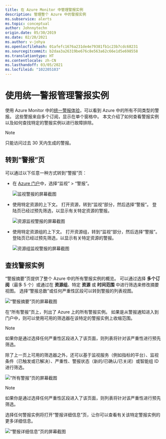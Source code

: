 ```yaml
---
title: 在 Azure Monitor 中管理警报实例
description: 管理整个 Azure 中的警报实例
ms.subservice: alerts
ms.topic: conceptual
author: Johnnytechn
origin.date: 05/30/2019
ms.date: 02/20/2021
ms.author: v-johya
ms.openlocfilehash: 01afefc1676a231de4e79381fb1c23b7cdc68231
ms.sourcegitcommit: b2daa3a26319be676c8e563a62c66e1d5e698558
ms.translationtype: HT
ms.contentlocale: zh-CN
ms.lasthandoff: 03/05/2021
ms.locfileid: "102205103"
---
```

# <a name="manage-alert-instances-with-unified-alerts"></a>使用统一警报管理警报实例

使用 Azure Monitor 中的[统一警报体验](../platform/alerts-overview.md)，可以看到 Azure 中的所有不同类型的警报。 这些警报来自多个订阅，显示在单个窗格中。 本文介绍了如何查看警报实例以及如何查找特定的警报实例以进行故障排除。

> [!NOTE]
> 只能访问过去 30 天内生成的警报。

## <a name="go-to-the-alerts-page"></a>转到“警报”页

可以通过以下任意一种方式转到“警报”页：

- 在 [Azure 门户](https://portal.azure.cn/)中，选择“监视” > “警报”。   

     ![监视警报的屏幕截图](./media/alerts-managing-alert-instances/monitoring-alerts-managing-alert-instances-toc.jpg)
  
- 使用特定资源的上下文。 打开资源，转到“监视”部分，然后选择“警报”。 登陆页已经过预先筛选，以显示有关特定资源的警报。

     ![资源监视警报的屏幕截图](./media/alerts-managing-alert-instances/alert-resource.JPG)

- 使用特定资源组的上下文。 打开资源组，转到“监视”部分，然后选择“警报”。 登陆页已经过预先筛选，以显示有关特定资源的警报。    

     ![资源组监视警报的屏幕截图](./media/alerts-managing-alert-instances/alert-rg.JPG)

## <a name="find-alert-instances"></a>查找警报实例

“警报摘要”页提供了整个 Azure 中的所有警报实例的概览。 可以通过选择 **多个订阅**（最多 5 个）或通过在 **资源组**、特定 **资源** 或 **时间范围** 中进行筛选来修改摘要视图。 选择“警报总数”或任何严重性区段可以转到警报的列表视图。     

![“警报摘要”页的屏幕截图](./media/alerts-managing-alert-instances/alerts-summary.jpg)
 
在“所有警报”页上，列出了 Azure 上的所有警报实例。 如果是从警报通知进入到门户中，则可以使用可用的筛选器在该特定的警报实例上收缩范围。

> [!NOTE]
> 如果你是通过选择任何严重性区段进入了该页面，则列表将针对该严重性进行预先筛选。

除了上一页上可用的筛选器之外，还可以基于监视服务（例如指标的平台）、监视条件（已触发或已解决）、严重性、警报状态（新的/已确认/已关闭）或智能组 ID 进行筛选。

![“所有警报”页的屏幕截图](./media/alerts-managing-alert-instances/all-alerts.jpg)

> [!NOTE]
> 如果你是通过选择任何严重性区段进入了该页面，则列表将针对该严重性进行预先筛选。

选择任何警报实例将打开“警报详细信息”页，让你可以查看有关该特定警报实例的更多详细信息。   

![“警报详细信息”页的屏幕截图](./media/alerts-managing-alert-instances/alert-details.jpg)

